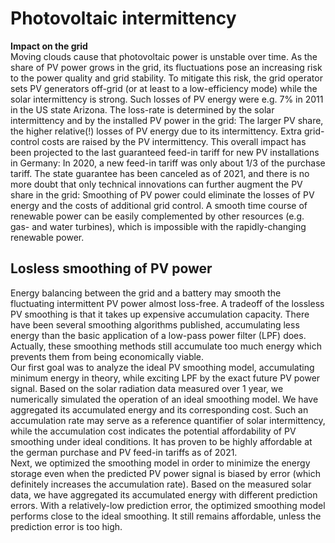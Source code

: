 # Photovoltaic intermittency
**Impact on the grid**  
Moving clouds cause that photovoltaic power is unstable over time. As the share of PV power grows in the grid, its fluctuations pose an increasing risk to the power quality and grid stability. To mitigate this risk, the grid operator sets PV generators off-grid (or at least to a low-efficiency mode) while the solar intermittency is strong. Such losses of PV energy were e.g. 7% in 2011 in the US state Arizona. The loss-rate is determined by the solar intermittency and by the installed PV power in the grid: The larger PV share, the higher relative(!) losses of PV energy due to its intermittency. Extra grid-control costs are raised by the PV intermittency. This overall impact has been projected to the last guaranteed feed-in tariff for new PV installations in Germany: In 2020, a new feed-in tariff was only about 1/3 of the purchase tariff. The state guarantee has been canceled as of 2021, and there is no more doubt that only technical innovations can further augment the PV share in the grid: Smoothing of PV power could eliminate the losses of PV energy and the costs of additional grid control. A smooth time course of renewable power can be easily complemented by other resources (e.g. gas- and water turbines), which is impossible with the rapidly-changing renewable power.  

## Losless smoothing of PV power
Energy balancing between the grid and a battery may smooth the fluctuating intermittent PV power almost loss-free. A tradeoff of the lossless PV smoothing is that it takes up expensive accumulation capacity. There have been several smoothing algorithms published, accumulating less energy than the basic application of a low-pass power filter (LPF) does. Actually, these smoothing methods still accumulate too much energy which prevents them from being economically viable.  
Our first goal was to analyze the ideal PV smoothing model, accumulating minimum energy in theory, while exciting LPF by the exact future PV power signal. Based on the solar radiation data measured over 1 year, we numerically simulated the operation of an ideal smoothing model. We have aggregated its accumulated energy and its corresponding cost. Such an accumulation rate may serve as a reference quantifier of solar intermittency, while the accumulation cost indicates the potential affordability of PV smoothing under ideal conditions. It has proven to be highly affordable at the german purchase and PV feed-in tariffs as of 2021.  
Next, we optimized the smoothing model in order to minimize the energy storage even when the predicted PV power signal is biased by error (which definitely increases the accumulation rate). Based on the measured solar data, we have aggregated its accumulated energy with different prediction errors. With a relatively-low prediction error, the optimized smoothing model performs close to the ideal smoothing. It still remains affordable, unless the prediction error is too high.
